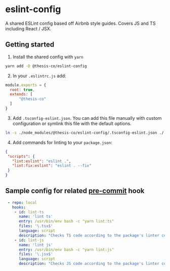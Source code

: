 # eslint-config

A shared ESLint config based off Airbnb style guides. Covers JS and TS including
React / JSX.

## Getting started

1. Install the shared config with `yarn`

```bash
yarn add -D @thesis-co/eslint-config
```

2. In your `.eslintrc.js` add:

```js
module.exports = {
  root: true,
  extends: [
      "@thesis-co"
  ]
}
```

3. Add `.tsconfig-eslint.json`. You can add this file manually with custom configuration or symlink this file with the default options.

```bash
ln -s ./node_modules/@thesis-co/eslint-config/.tsconfig-eslint.json ./.tsconfig-eslint.json
```


 4. Add commands for linting to your `package.json`:
 ```json
{
  "scripts": {
    "lint:eslint": "eslint .",
    "lint:fix:eslint": "eslint . --fix"
  }
}
```

## Sample config for related [pre-commit](https://pre-commit.com) hook

```yaml
 - repo: local
   hooks:
    - id: lint-ts
      name: 'lint ts'
      entry: /usr/bin/env bash -c "yarn lint:ts"
      files: '\.tsx$'
      language: script
      description: "Checks TS code according to the package's linter configuration"
    - id: lint-js
      name: 'lint js'
      entry: /usr/bin/env bash -c "yarn lint:js"
      files: '\.jsx$'
      language: script
      description: "Checks JS code according to the package's linter configuration"
```
